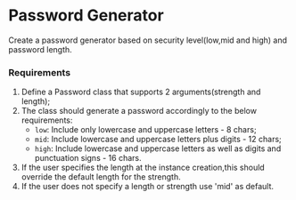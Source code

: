 # Password Generator
Create a password generator based on security level(low,mid and high) and password length.

### Requirements

1) Define a Password class that supports 2 arguments(strength and length);
2) The class should generate a password accordingly to the below requirements:
    - ``low``: Include only lowercase and uppercase letters - 8 chars;
    - ``mid``: Include lowercase and uppercase letters plus digits - 12 chars;
    - ``high``: Include lowercase and uppercase letters as well as digits and punctuation signs - 16 chars.
3) If the user specifies the length at the instance creation,this should override the default length for the strength.
4) If the user does not specify a length or strength use 'mid' as default.
